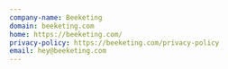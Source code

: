 ```yaml
---
company-name: Beeketing
domain: beeketing.com
home: https://beeketing.com/
privacy-policy: https://beeketing.com/privacy-policy
email: hey@beeketing.com
---
```




